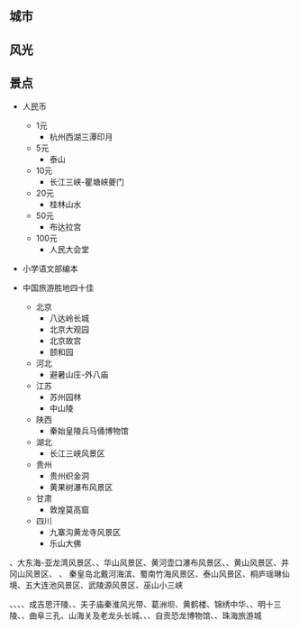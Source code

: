 #
## 城市
## 风光
## 景点
+ 人民币
    + 1元
        + 杭州西湖三潭印月
    + 5元
        + 泰山
    + 10元
        + 长江三峡-瞿塘峡夔门
    + 20元
        + 桂林山水
    + 50元
        + 布达拉宫
    + 100元
        + 人民大会堂
+ 小学语文部编本

+ 中国旅游胜地四十佳
    + 北京
        + 八达岭长城
        + 北京大观园
        + 北京故宫
        + 颐和园
    + 河北
        + 避暑山庄-外八庙
    + 江苏
        + 苏州园林
        + 中山陵
    + 陕西
        + 秦始皇陵兵马俑博物馆
    + 湖北
        + 长江三峡风景区
    + 贵州
        + 贵州织金洞
        + 黄果树瀑布风景区
    + 甘肃
        + 敦煌莫高窟
    + 四川
        + 九寨沟黄龙寺风景区
        + 乐山大佛



、大东海-亚龙湾风景区、、华山风景区、黄河壶口瀑布风景区、、黄山风景区、井冈山风景区、 、 秦皇岛北戴河海滨、蜀南竹海风景区、泰山风景区、桐庐瑶琳仙境、五大连池风景区、武陵源风景区、巫山小三峡

、、、、成吉思汗陵、、夫子庙秦淮风光带、葛洲坝、黄鹤楼、锦绣中华、、明十三陵、、曲阜三孔、山海关及老龙头长城、、、自贡恐龙博物馆、、珠海旅游城